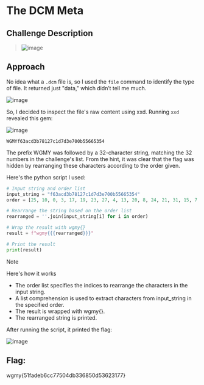 # The DCM Meta

## Challenge Description
> ![image](https://github.com/user-attachments/assets/fa89a60a-ca24-4f0f-915c-7c49347d4717)


## Approach
No idea what a `.dcm` file is, so I used the `file` command to identify the type of file. It returned just "data," which didn’t tell me much. 

![image](https://github.com/user-attachments/assets/94f17aab-c0a6-41fb-a0a1-bc7839d99dd8)

So, I decided to inspect the file's raw content using xxd. Running `xxd` revealed this gem:

![image](https://github.com/user-attachments/assets/e18716d0-43ef-4286-93f8-fdbd880d1059)

`WGMYf63acd3b78127c1d7d3e700b55665354`

The prefix WGMY was followed by a 32-character string, matching the 32 numbers in the challenge's list. From the hint, it was clear that the flag was hidden by rearranging these characters according to the order given.

Here's the python script I used:
```python
# Input string and order list
input_string = "f63acd3b78127c1d7d3e700b55665354"
order = [25, 10, 0, 3, 17, 19, 23, 27, 4, 13, 20, 8, 24, 21, 31, 15, 7, 29, 6, 1, 9, 30, 22, 5, 28, 18, 26, 11, 2, 14, 16, 12]

# Rearrange the string based on the order list
rearranged = ''.join(input_string[i] for i in order)

# Wrap the result with wgmy{}
result = f"wgmy{{{rearranged}}}"

# Print the result
print(result)
```
> [!NOTE]
> Here's how it works 
> - The order list specifies the indices to rearrange the characters in the input string.
> - A list comprehension is used to extract characters from input_string in the specified order.
> - The result is wrapped with wgmy{}.
> - The rearranged string is printed.

After running the script, it printed the flag:

![image](https://github.com/user-attachments/assets/9d337ff6-b160-4591-8c5e-232297345e2a)

## Flag: 
wgmy{51fadeb6cc77504db336850d53623177}




   
